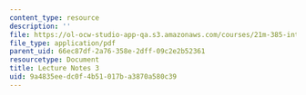 ```yaml
---
content_type: resource
description: ''
file: https://ol-ocw-studio-app-qa.s3.amazonaws.com/courses/21m-385-interactive-music-systems-fall-2016/9a4835eedc0f4b51017ba3870a580c39_MIT21M_385F16_L3.pdf
file_type: application/pdf
parent_uid: 66ec87df-2a76-358e-2dff-09c2e2b52361
resourcetype: Document
title: Lecture Notes 3
uid: 9a4835ee-dc0f-4b51-017b-a3870a580c39
---
```

